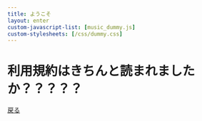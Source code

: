 ```yaml
---
title: ようこそ
layout: enter
custom-javascript-list: [music_dummy.js]
custom-stylesheets: [/css/dummy.css]
---
```


<h1>利用規約はきちんと読まれましたか？？？？？</h1>

<a href="./">戻る</a>
